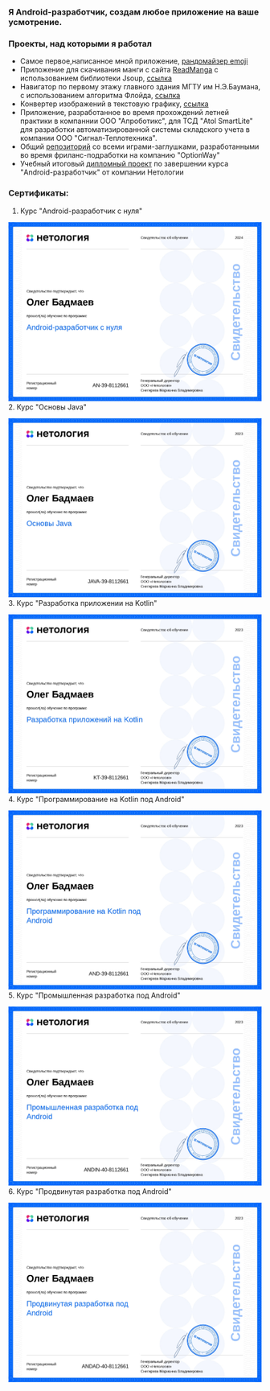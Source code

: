 ### Я Android-разработчик, создам любое приложение на ваше усмотрение. 

### Проекты, над которыми я работал
* Самое первое,написанное мной приложение, [рандомайзер emoji](https://github.com/volonter08/EmojiRandomizer)
* Приложение для скачивания манги с сайта [ReadManga](https://readmanga.live/) с использованием библиотеки Jsoup, [ссылка](https://github.com/volonter08/MangaCollect)
* Навигатор по первому этажу главного здания МГТУ им Н.Э.Баумана, с использованием алгоритма Флойда, [ссылка](https://github.com/volonter08/MyBMSTUNAvigator)
* Конвертер изображений в текстовую графику, [ссылка](https://github.com/volonter08/java-diplom)
* Приложение, разработанное во время прохождений летней практики в компаннии ООО "Апроботикс", для ТСД "Atol SmartLite" для разработки автоматизированной системы складского учета в компании ООО "Сигнал-Теплотехника".
* Общий [репозиторий](https://github.com/volonter08/option-way-games) со всеми играми-заглушками, разработанными во время фриланс-подработки на компанию "OptionWay"
* Учебный итоговый [дипломный проект](https://github.com/volonter08/Diplom-of-Netology) по завершении курса "Android-разработчик" от компании Нетологии

### Сертификаты: 
1. Курс "Android-разработчик с нуля"
  
  ![Image alt](https://github.com/volonter08/certificates-netology/blob/main/certificate%20(1)_page-0001.jpg)
2. Курс "Основы Java"
  
  ![Image alt](https://github.com/volonter08/certificates-netology/blob/main/certificate%20(2)_page-0001.jpg)
3. Курс "Разработка приложении на Kotlin"
  
  ![Image alt](https://github.com/volonter08/certificates-netology/blob/main/certificate%20(3)_page-0001.jpg)
4. Курс "Программирование на Kotlin под Android"
  
  ![Image alt](https://github.com/volonter08/certificates-netology/blob/main/certificate%20(4)_page-0001.jpg)
5. Курс "Промышленная разработка под Android"
  
  ![Image alt](https://github.com/volonter08/certificates-netology/blob/main/certificate%20(5)_page-0001.jpg)
6. Курс "Продвинутая разработка под Android"
  
  ![Image alt](https://github.com/volonter08/certificates-netology/blob/main/certificate%20(6)_page-0001.jpg) 
  
<!--
**volonter08/volonter08** is a ✨ _special_ ✨ repository because its `README.md` (this file) appears on your GitHub profile.

Here are some ideas to get you started:

- 🔭 I’m currently working on ...
- 🌱 I’m currently learning ...
- 👯 I’m looking to collaborate on ...
- 🤔 I’m looking for help with ...
- 💬 Ask me about ...
- 📫 How to reach me: ...
- 😄 Pronouns: ...
- ⚡ Fun fact: ...
-->
